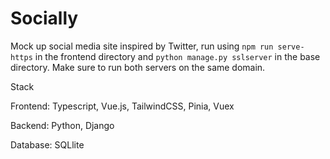 # Socially
Mock up social media site inspired by Twitter, run using ```npm run serve-https``` in the frontend directory and ```python manage.py sslserver``` in the base directory. Make sure to run both servers on the same domain.

Stack

  Frontend: Typescript, Vue.js, TailwindCSS, Pinia, Vuex
  
  Backend: Python, Django
  
  Database: SQLlite
